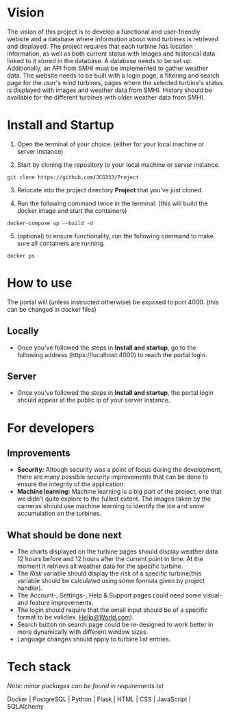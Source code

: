 # Vision

The vision of this project is to develop a functional and user-friendly website and a database where information about wind turbines is retrieved and displayed. The project requires that each turbine has location information, as well as both current status with images and historical data linked to it stored in the database.
A database needs to be set up. Additionally, an API from SMHI must be implemented to gather weather data. The website needs to be built with a login page, a filtering and search page for the user's wind turbines, pages where the selected turbine's status is displayed with images and weather data from SMHI. History should be available for the different turbines with older weather data from SMHI.

# Install and Startup

1. Open the terminal of your choice. (either for your local machine or server instance)


2. Start by cloning the repository to your local machine or server instance.

```
git clone https://github.com/JCG333/Project
```

3. Relocate into the project directory **Project** that you've just cloned.

4. Run the following command twice in the terminal. (this will build the docker image and start the containers)

```
docker-compose up --build -d 
```

5. (optional) to ensure functionality, run the following command to make sure all containers are running.

```
docker ps
```

# How to use

The portal will (unless instructed otherwise) be exposed to port 4000. (this can be changed in docker files)

## Locally

- Once you've followed the steps in **Install and startup**, go to the following address (https://localhost:4000) to reach the portal login.

## Server

- Once you've followed the steps in **Install and startup**, the portal login should appear at the public ip of your server instance.

# For developers

## Improvements

- **Security:** Altough security was a point of focus during the development, there are many possible security improvements that can be done to ensure the integrity of the application.
- **Machine learning:** Machine learning is a big part of the project, one that we didn't quite explore to the fullest extent. The images taken by the cameras should use machine learning to identify the ice and snow accumulation on the turbines.

## What should be done next
- The charts displayed on the turbine pages should display weather data 12 hours before and 12 hours after the current point in time. At the moment it retrievs all weather data for the specific turbine.
- The _Risk_ variable should display the risk of a specific turbine(this variable should be calculated using some formula given by project handler). 
- The Account-, Settings-, Help & Support pages could need some visual- and feature improvements.
- The login should require that the email input should be of a specific format to be valid(ex. Hello@World.com).
- Search button on search page could be re-designed to work better in more dynamically with different window sizes.
- Language changes should apply to turbine list entries.

# Tech stack
_Note: minor packages can be found in requirements.txt_


Docker | PostgreSQL | Python | Flask | HTML | CSS | JavaScript | SQLAlchemy 







